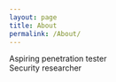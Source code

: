 ```yaml
---
layout: page
title: About
permalink: /About/
---
```


Aspiring penetration tester  
Security researcher
